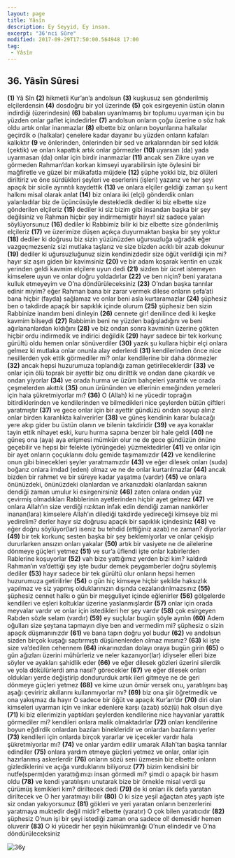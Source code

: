 ```yaml
---
layout: page
title: Yâsîn
description: Ey Seyyid, Ey insan.
excerpt: "36'nci Sûre"
modified: 2017-09-29T17:50:00.564948 17:00
tag: 
 - Yâsîn
---
```


## 36. Yâsîn Sûresi

**(1)** Yâ Sîn
**(2)** hikmetli Kur’an’a andolsun
**(3)** kuşkusuz sen gönderilmiş elçilerdensin
**(4)** dosdoğru bir yol üzerinde
**(5)** çok esirgeyenin üstün olanın indirdiği (üzerindesin)
**(6)** babaları uyarılmamış bir toplumu uyarman için bu yüzden onlar gaflet içindedirler
**(7)** andolsun onların çoğu üzerine o söz hak oldu artık onlar inanmazlar
**(8)** elbette biz onların boyunlarına halkalar geçirdik o (halkalar) çenelere kadar dayanır bu yüzden onların kafaları kalkıktır
**(9** ve önlerinden, önlerinden bir sed ve arkalarından bir sed kıldık (çektik) ve onları kapattık artık onlar görmezler
**(10)** uyarsan (da) yada uyarmasan (da) onlar için birdir inanmazlar
**(11)** ancak sen Zikre uyan ve görmeden Rahman’dan korkan kimseyi uyarabilirsin işte öylesini bir mağfiretle ve güzel bir mükafatla müjdele 
**(12)** şüphe yokki biz, biz ölüleri diriltiriz ve öne sürdükleri şeyleri ve eserlerini (işleri) yazarız ve her şeyi apaçık bir sicile ayrıntılı kaydettik
**(13)** ve onlara elçiler geldiği zaman şu kent halkını misal olarak anlat 
**(14)** biz onlara iki (elçi) gönderdik onları yalanladılar biz de üçüncüsüyle destekledik dediler ki biz elbette size gönderilen elçileriz
**(15)** dediler ki siz bizim gibi insandan başka bir şey değilsiniz ve Rahman hiçbir şey indirmemiştir hayır! siz sadece yalan söylüyorsunuz
**(16)** dediler ki Rabbimiz bilir ki biz elbette size gönderilmiş elçileriz
**(17)** ve üzerimize düşen açıkça duyurmaktan başka bir şey yoktur 
**(18)** dediler ki doğrusu biz sizin yüzünüzden uğursuzluğa uğradık eğer vazgeçmezseniz sizi mutlaka taşlarız ve size bizden acıklı bir azab dokunur 
**(19)** dediler ki uğursuzluğunuz sizin kendinizdedir size öğüt verildiği için mi? hayır siz aşırı giden bir kavimsiniz
**(20)** ve bir adam koşarak kentin en uzak yerinden geldi kavmim elçilere uyun dedi
**(21)** sizden bir ücret istemeyen kimselere uyun ve onlar doğru yoldadırlar
**(22)** ve ben niçin? beni yaratana kulluk etmeyeyim ve O’na döndürüleceksiniz
**(23)** O’ndan başka tanrılar edinir miyim? eğer Rahman bana bir zarar vermek dilese onların şefa’ati bana hiçbir (fayda) sağlamaz ve onlar beni asla kurtaramazlar
**(24)** şüphesiz ben o takdirde apaçık bir sapıklık içinde olurum
**(25)** şüphesiz ben sizin Rabbinize inandım beni dinleyin
**(26)** cennete gir! denilince dedi ki keşke kavmim bilseydi
**(27)** Rabbimin beni ne yüzden bağışladığını ve beni ağırlananlardan kıldığını 
**(28)** ve biz ondan sonra kavminin üzerine gökten hiçbir ordu indirmedik ve indirici değildik
**(29)** hayır sadece bir tek korkunç gürültü oldu hemen onlar sönüverdiler
**(30)** yazık şu kullara hiçbir elçi onlara gelmez ki mutlaka onlar onunla alay ederlerdi
**(31)** kendilerinden önce nice nesillerden yok ettik görmediler mi? onlar kendilerine bir daha dönmezler
**(32)** ancak hepsi huzurumuza toplandığı zaman getirileceklerdir
**(33)** ve onlar için ölü toprak bir ayettir biz onu dirilttik ve ondan dane çıkardık ve ondan yiyorlar
**(34)** ve orada hurma ve üzüm bahçeleri yarattık ve orada çeşmelerden akıttık 
**(35)** onun ürününden ve ellerinin emeğinden yemeleri için hala şükretmiyorlar mı?
**(36)** O (Allah) ki ne yücedir toprağın bitirdiklerinden ve kendilerinden ve bilmedikleri nice şeylerden bütün çiftleri yaratmıştır 
**(37)** ve gece onlar için bir ayettir gündüzü ondan soyup alırız onlar birden karanlıkta kalıverirler
**(38)** ve güneş kendinin karar bulacağı yere akıp gider bu üstün olanın ve bilenin takdiridir
**(39)** ve aya konaklar tayin ettik nihayet eski, kuru hurma sapına benzer bir hale geldi 
**(40)** ne güneş ona (aya) aya erişmesi mümkün olur ne de gece gündüzün önüne geçebilir ve hepsi bir felekte (yörüngede) yüzmektedirler
**(41)** ve onlar için bir ayet onların çoçuklarını dolu gemide taşımamızdır
**(42)** ve kendilerine onun gibi binecekleri şeyler yaratmamızdır 
**(43)** ve eğer dilesek onları (suda) boğarız onlara imdad (eden) olmaz ve ne de onlar kurtarılmazlar
**(44)** ancak bizden bir rahmet ve bir süreye kadar yaşatma (vardır) 
**(45)** ve onlara önünüzdeki, önünüzdeki olanlardan ve arkanızdaki olanlardan sakının dendiği zaman umulur ki esirgenirsiniz
**(46)** zaten onlara ondan yüz çevirmiş olmadıkları Rabblerinin ayetlerinden hiçbir ayet gelmez 
**(47)** ve onlara Allah’ın size verdiği rızıktan infak edin dendiği zaman nankörler inanan(lara) kimselere Allah’ın dilediği takdirde yedireceği kimseye biz mi yedirelim? derler hayır siz doğrusu apaçık bir sapıklık içindesiniz
**(48)** ve eğer doğru söylüyor(lar) iseniz bu tehdid (ettiğiniz azab) ne zaman? diyorlar 
**(49)** bir tek korkunç sesten başka bir şey beklemiyorlar ve onlar çekişip dururlarken ansızın onları yakalar 
**(50)** artık bir vasiyete ne de ailelerine dönmeye güçleri yetmez
**(51)** ve sur’a üflendi işte onlar kabirlerden Rablerine koşuyorlar
**(52)** vah bize yattığımız yerden bizi kim? kaldırdı Rahman’ın va’dettiği şey işte budur demek peygamberler doğru söylemiş dediler 
**(53)** hayır sadece bir tek gürültü olur onların hepsi hemen huzurumuza getirilirler
**(54)** o gün hiç kimseye hiçbir şekilde haksızlık yapılmaz ve siz yapmış olduklarınızın dışında cezalandırılmazsınız 
**(55)** şüphesiz cennet halkı o gün bir meşguliyet içinde eğlenirler
**(56)** gölgelerde kendileri ve eşleri koltuklar üzerine yaslanmışlardır
**(57)** onlar için orada meyvalar vardır ve onlar için istedikleri her şey vardır 
**(58)** çok esirgeyen Rabden sözle selam (vardır)
**(59)** ey suçlular bugün şöyle ayrılın 
**(60)** Adem oğulları size şeytana tapmayın diye ben and vermedim mi? şüphesiz o sizin apaçık düşmanınızdır
**(61)** ve bana tapın doğru yol budur
**(62)** ve andolsun sizden birçok kuşağı saptırmıştı düşünenlerden olmaz mısınız?
**(63)** ki işte size va’dedilen cehennem
**(64)** inkarınızdan dolayı oraya bugün girin 
**(65)** o gün ağızları üzerini mühürleriz ve neler kazanıyor(lar) idiyseler elleri bize söyler ve ayakları şahidlik eder
**(66)** ve eğer dilesek gözleri üzerini silerdik ve yola dökülürlerdi ama nasıl? görecekler
**(67)** ve eğer dilesek onları oldukları yerde değiştirip dondururduk artık ileri gitmeye ne de geri dönmeye güçleri yetmez
**(68)** ve kime uzun ömür versek onu, yaratılışını baş aşağı çeviririz akıllarını kullanmıyorlar mı?
**(69)** biz ona şiir öğretmedik ve ona yakışmaz da hayır O sadece bir  öğüt ve apaçık Kur’an’dır
**(70)** diri olan kimseleri uyarman için ve inkar edenlere karşı (azab) söz(ü) hak olsun diye 
**(71)** ki biz ellerimizin yaptıkları şeylerden kendilerine nice hayvanlar yarattık görmediler mi? kendileri onlara malik olmaktadırlar
**(72)** onları kendilerine boyun eğdirdik onlardan bazıları binekleridir ve onlardan bazılarını yerler
**(73)** kendileri için onlarda birçok yararlar ve içecekler vardır hala şükretmiyorlar mı?
**(74)** ve onlar yardım edilir umarak Allah’tan başka tanrılar edindiler
**(75)** onlara yardım etmeye güçleri yetmez ve onlar, onlar için hazırlanmış askerlerdir
**(76)** onların sözü seni üzmesin biz elbette onların gizlediklerini ve açığa vurduklarını biliyoruz 
**(77)** bizim kendisini bir nutfe(sperm)den yarattığımızı insan görmedi mi? şimdi o apaçık bir hasım oldu 
**(78)** ve kendi yaratılışını unutarak bize bir örnekle misal verdi şu çürümüş kemikleri kim? diriltecek dedi
**(79)** de ki onları ilk defa yaratan diriltecek ve O her yaratmayı bilir
**(80)** O ki size yeşil ağaçtan ateş yaptı işte siz ondan yakıyorsunuz
**(81)** gökleri ve yeri yaratan onların benzerlerini yaratmaya muktedir değil midir? elbette (yaratır) O çok bilen yaratıcıdır
**(82)** şüphesiz O’nun işi bir şeyi istediği zaman ona sadece ol! demesidir hemen oluverir
**(83)** O ki yücedir her şeyin hükümranlığı O’nun elindedir ve O’na döndürüleceksiniz

![36y]({{site.url}}/images/ayrac-muhur.png)
